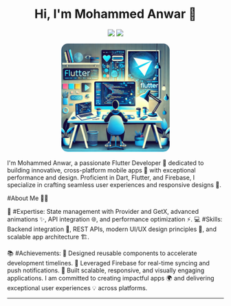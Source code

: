<h1 align="center">Hi, I'm Mohammed Anwar 👋</h1>

<p align="center">
    <a href="https://www.linkedin.com/in/mohammad-anwar-bin-muslim-50102725b/"><img src="https://img.shields.io/badge/linkedin-%230177B5?style=flat&logo=linkedin&logoColor=white""></a>
    <a href="https://wa.me/917411440342"><img src="https://img.shields.io/badge/whatsapp-%25D366?style=flat&logo=whatsapp&logoColor=white"/></a>
</p>

<p align="center">
  <img src="https://github.com/MohammedAnwar2/MohammedAnwar2/blob/main/screenshots/flutter.webp" alt="Flutter Image" width="50%" style="border-radius: 15px;"/>
</p>




I'm Mohammed Anwar, a passionate Flutter Developer 🚀 dedicated to building innovative, cross-platform mobile apps 📱 with exceptional performance and design. Proficient in Dart, Flutter, and Firebase, I specialize in crafting seamless user experiences and responsive designs 🎨.

#About Me 👨‍💻

🔭 #Expertise: State management with Provider and GetX, advanced animations ✨, API integration 🌐, and performance optimization ⚡.
💻 #Skills: Backend integration 🔄, REST APIs, modern UI/UX design principles 🎨, and scalable app architecture 🏗️.

📚 #Achievements:
🚀 Designed reusable components to accelerate development timelines.
🔔 Leveraged Firebase for real-time syncing and push notifications.
🎯 Built scalable, responsive, and visually engaging applications.
I am committed to creating impactful apps 🌍 and delivering exceptional user experiences 💡 across platforms.

---
